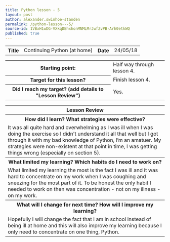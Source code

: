 ```yaml
---
title: Python lesson - 5
layout: post
author: alexander.swinhoe-standen
permalink: /python-lesson---5/
source-id: 1VBxH1wDG-VXkqDEhxhonMNMLMrJwfZvPB-Arh0etkWQ
published: true
---
```

<table>
  <tr>
    <th>Title</th>
    <td>Continuing Python (at home)</td>
    <th>Date</th>
    <td>24/05/18</td>
  </tr>
</table>


<table>
  <tr>
    <th>Starting point:</th>
    <td>Half way through lesson 4.</td>
  </tr>
  <tr>
    <th>Target for this lesson?</th>
    <td>Finish lesson 4.</td>
  </tr>
  <tr>
    <th>Did I reach my target? 
(add details to "Lesson Review")</th>
    <td> Yes.</td>
  </tr>
</table>


<table>
  <tr>
    <th>Lesson Review</th>
  </tr>
  <tr>
    <th>How did I learn? What strategies were effective? </th>
  </tr>
  <tr>
    <td>
It was all quite hard and overwhelming as I was ill when I was doing the exercise so I didn't understand it all that well but I got through it with my bad knowledge of Python, I’m an amatuer.
My strategies were non-existent at that point in time, I was getting things wrong (especially on section 5).</td>
  </tr>
  <tr>
    <th>What limited my learning? Which habits do I need to work on? </th>
  </tr>
  <tr>
    <td>
What limited my learning the most is the fact I was ill and it was hard to concentrate on my work when I was coughing and sneezing for the most part of it.
To be honest the only habit I needed to work on then was concentration - not on my illness - on my work.
</td>
  </tr>
  <tr>
    <th>What will I change for next time? How will I improve my learning?</th>
  </tr>
  <tr>
    <td>
Hopefully I will change the fact that I am in school instead of being ill at home and this will also improve my learning because I only need to concentrate on one thing, Python.</td>
  </tr>
</table>


